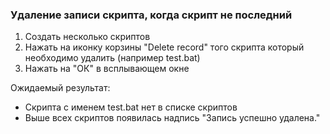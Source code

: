 ### Удаление записи скрипта, когда скрипт не последний
1. Создать несколько скриптов
1. Нажать на иконку корзины "Delete record" того скрипта который необходимо удалить (например test.bat)
1. Нажать на "ОК" в всплывающем окне

Ожидаемый результат:  
- Скрипта с именем test.bat нет в списке скриптов
- Выше всех скриптов появилась надпись "Запись успешно удалена."
